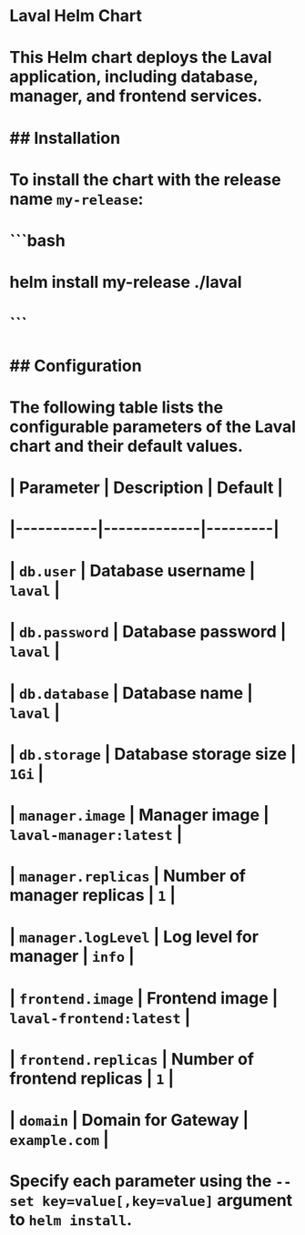 # Laval Helm Chart
#
# This Helm chart deploys the Laval application, including database, manager, and frontend services.
#
# ## Installation
#
# To install the chart with the release name `my-release`:
#
# ```bash
# helm install my-release ./laval
# ```
#
# ## Configuration
#
# The following table lists the configurable parameters of the Laval chart and their default values.
#
# | Parameter | Description | Default |
# |-----------|-------------|---------|
# | `db.user` | Database username | `laval` |
# | `db.password` | Database password | `laval` |
# | `db.database` | Database name | `laval` |
# | `db.storage` | Database storage size | `1Gi` |
# | `manager.image` | Manager image | `laval-manager:latest` |
# | `manager.replicas` | Number of manager replicas | `1` |
# | `manager.logLevel` | Log level for manager | `info` |
# | `frontend.image` | Frontend image | `laval-frontend:latest` |
# | `frontend.replicas` | Number of frontend replicas | `1` |
# | `domain` | Domain for Gateway | `example.com` |
#
# Specify each parameter using the `--set key=value[,key=value]` argument to `helm install`.
